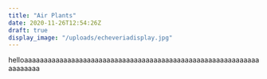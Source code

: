 ```yaml
---
title: "Air Plants"
date: 2020-11-26T12:54:26Z
draft: true
display_image: "/uploads/echeveriadisplay.jpg"
---
```

helloaaaaaaaaaaaaaaaaaaaaaaaaaaaaaaaaaaaaaaaaaaaaaaaaaaaaaaaaaaaaaaaaaaaa
